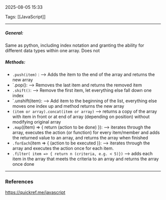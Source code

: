 2025-08-05 15:33

Tags: [[JavaScript]]

------------------------------------------------
##### General:
Same as python, including index notation and granting the ability for different data types within one array. Does not 
##### Methods:

- `.push(item)` :
	--> Adds the item to the end of the array and returns the new array
- `.pop():
	--> Removes the last item and returns the removed item
- `.shift()`:
	--> Remove the first item, let everything else fall down one index
- `.unshift(item):
	--> Add item to the beginning of the list, everything else moves one index up and method returns the new array
- `(item or array).concat(item or array)`
	--> returns a copy of the array with item in front or at end of array (depending on position) without modifying original array
- `.map`((item) => { return (action to be done) }):
	--> iterates through the array, executes the action (or function) for every item/member and adds the returned value to an array, and returns the array when finished
- `.forEach`(item => { (action to be executed )}:
	--> iterates through the array and executes the action once for each item.
- `.filter( item => { return n (criteria, e.g. < 5)})`
	--> adds each item in the array that meets the criteria to an array and returns the array once done


------------------------------------------------------
### References
https://quickref.me/javascript
